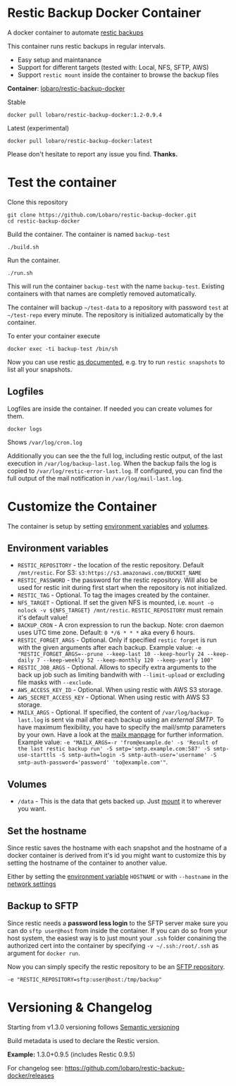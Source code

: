 # Restic Backup Docker Container
A docker container to automate [restic backups](https://restic.github.io/)

This container runs restic backups in regular intervals. 

* Easy setup and maintanance
* Support for different targets (tested with: Local, NFS, SFTP, AWS)
* Support `restic mount` inside the container to browse the backup files

**Container**: [lobaro/restic-backup-docker](https://hub.docker.com/r/lobaro/restic-backup-docker/)

Stable
```
docker pull lobaro/restic-backup-docker:1.2-0.9.4
```

Latest (experimental)
```
docker pull lobaro/restic-backup-docker:latest
```

Please don't hesitate to report any issue you find. **Thanks.**

# Test the container

Clone this repository

```
git clone https://github.com/Lobaro/restic-backup-docker.git
cd restic-backup-docker
```

Build the container. The container is named `backup-test`
```
./build.sh
```

Run the container.
```
./run.sh
```

This will run the container `backup-test` with the name  `backup-test`. Existing containers with that names are completly removed automatically.

The container will backup `~/test-data` to a repository with password `test` at `~/test-repo` every minute. The repository is initialized automatically by the container.

To enter your container execute

```
docker exec -ti backup-test /bin/sh
```

Now you can use restic [as documented](https://restic.readthedocs.io/en/stable/), e.g. try to run `restic snapshots` to list all your snapshots.

## Logfiles
Logfiles are inside the container. If needed you can create volumes for them.

```
docker logs
```
Shows `/var/log/cron.log`

Additionally you can see the the full log, including restic output, of the last execution in `/var/log/backup-last.log`. When the backup fails the log is copied to `/var/log/restic-error-last.log`. If configured, you can find the full output of the mail notification in `/var/log/mail-last.log`.

# Customize the Container

The container is setup by setting [environment variables](https://docs.docker.com/engine/reference/run/#/env-environment-variables) and [volumes](https://docs.docker.com/engine/reference/run/#volume-shared-filesystems).

## Environment variables

* `RESTIC_REPOSITORY` - the location of the restic repository. Default `/mnt/restic`. For S3: `s3:https://s3.amazonaws.com/BUCKET_NAME`
* `RESTIC_PASSWORD` - the password for the restic repository. Will also be used for restic init during first start when the repository is not initialized.
* `RESTIC_TAG` - Optional. To tag the images created by the container.
* `NFS_TARGET` - Optional. If set the given NFS is mounted, i.e. `mount -o nolock -v ${NFS_TARGET} /mnt/restic`. `RESTIC_REPOSITORY` must remain it's default value!
* `BACKUP_CRON` - A cron expression to run the backup. Note: cron daemon uses UTC time zone. Default: `0 */6 * * *` aka every 6 hours.
* `RESTIC_FORGET_ARGS` - Optional. Only if specified `restic forget` is run with the given arguments after each backup. Example value: `-e "RESTIC_FORGET_ARGS=--prune --keep-last 10 --keep-hourly 24 --keep-daily 7 --keep-weekly 52 --keep-monthly 120 --keep-yearly 100"`
* `RESTIC_JOB_ARGS` - Optional. Allows to specify extra arguments to the back up job such as limiting bandwith with `--limit-upload` or excluding file masks with `--exclude`.
* `AWS_ACCESS_KEY_ID` - Optional. When using restic with AWS S3 storage.
* `AWS_SECRET_ACCESS_KEY` - Optional. When using restic with AWS S3 storage.
* `MAILX_ARGS` - Optional. If specified, the content of `/var/log/backup-last.log` is sent via mail after each backup using an *external SMTP*. To have maximum flexibility, you have to specify the mail/smtp parameters by your own. Have a look at the [mailx manpage](https://linux.die.net/man/1/mailx) for further information. Example value: `-e "MAILX_ARGS=-r 'from@example.de' -s 'Result of the last restic backup run' -S smtp='smtp.example.com:587' -S smtp-use-starttls -S smtp-auth=login -S smtp-auth-user='username' -S smtp-auth-password='password' 'to@example.com'"`.

## Volumes

* `/data` - This is the data that gets backed up. Just [mount](https://docs.docker.com/engine/reference/run/#volume-shared-filesystems) it to wherever you want.

## Set the hostname

Since restic saves the hostname with each snapshot and the hostname of a docker container is derived from it's id you might want to customize this by setting the hostname of the container to another value.

Either by setting the [environment variable](https://docs.docker.com/engine/reference/run/#env-environment-variables) `HOSTNAME` or with `--hostname` in the [network settings](https://docs.docker.com/engine/reference/run/#network-settings)

## Backup to SFTP

Since restic needs a **password less login** to the SFTP server make sure you can do `sftp user@host` from inside the container. If you can do so from your host system, the easiest way is to just mount your `.ssh` folder conaining the authorized cert into the container by specifying `-v ~/.ssh:/root/.ssh` as argument for `docker run`.

Now you can simply specify the restic repository to be an [SFTP repository](https://restic.readthedocs.io/en/stable/Manual/#create-an-sftp-repository).

```
-e "RESTIC_REPOSITORY=sftp:user@host:/tmp/backup"
```

# Versioning & Changelog

Starting from v1.3.0 versioning follows [Semantic versioning](http://semver.org/)

Build metadata is used to declare the Restic version.

**Example:** 1.3.0+0.9.5 (includes Restic 0.9.5)

For changelog see: https://github.com/lobaro/restic-backup-docker/releases
